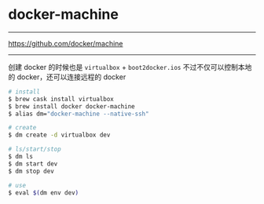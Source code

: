 # docker-machine

---

https://github.com/docker/machine

---

创建 docker 的时候也是 `virtualbox` + `boot2docker.ios`
不过不仅可以控制本地的 docker，还可以连接远程的 docker

```sh
# install
$ brew cask install virtualbox
$ brew install docker docker-machine
$ alias dm="docker-machine --native-ssh"

# create
$ dm create -d virtualbox dev

# ls/start/stop
$ dm ls
$ dm start dev
$ dm stop dev

# use
$ eval $(dm env dev)
```
